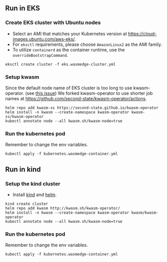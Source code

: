 ## Run in EKS

### Create EKS cluster with Ubuntu nodes

- Select an AMI that matches your Kubernetes version at https://cloud-images.ubuntu.com/aws-eks/.
- For `eksctl` requirements, please choose `AmazonLinux2` as the AMI family.
- To utilize `containerd` as the container runtime, use the `overrideBootstrapCommand`.

```
eksctl create cluster -f eks.wasmedge-cluster.yml
```

### Setup kwasm

Since the default node name of EKS cluster is too long to use kwasm-operator. (see [this issue](https://github.com/KWasm/kwasm-operator/issues/21))
We forked kwasm-operator to use shorter job names at https://github.com/second-state/kwasm-operator/actions.

```
helm repo add kwasm-ss https://second-state.github.io/kwasm-operator
helm install -n kwasm --create-namespace kwasm-operator kwasm-ss/kwasm-operator
kubectl annotate node --all kwasm.sh/kwasm-node=true
```

### Run the kubernetes pod

Remember to change the env variables.

```
kubectl apply -f kubernetes.wasmedge-container.yml
```

## Run in kind

### Setup the kind cluster

- Install [kind](https://kind.sigs.k8s.io) and [helm](https://helm.sh/docs/intro/install/).

```
kind create cluster
helm repo add kwasm http://kwasm.sh/kwasm-operator/
helm install -n kwasm --create-namespace kwasm-operator kwasm/kwasm-operator
kubectl annotate node --all kwasm.sh/kwasm-node=true
```

### Run the kubernetes pod

Remember to change the env variables.

```
kubectl apply -f kubernetes.wasmedge-container.yml
```
